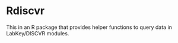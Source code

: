 # Rdiscvr
This in an R package that provides helper functions to query data in LabKey/DISCVR modules.
